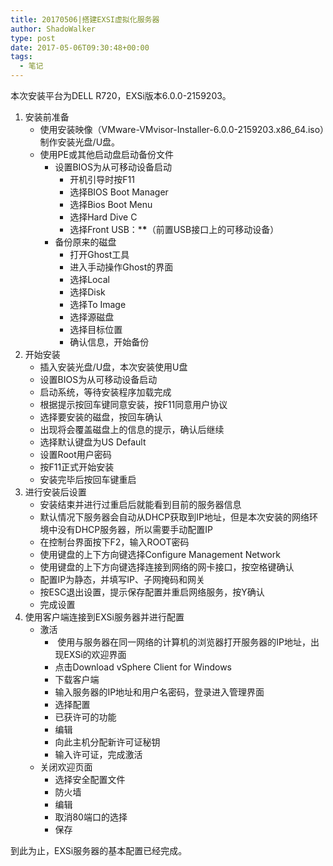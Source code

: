 ```yaml
---
title: 20170506|搭建EXSI虚拟化服务器
author: ShadoWalker
type: post
date: 2017-05-06T09:30:48+00:00
tags:
  - 笔记
---
```


本次安装平台为DELL R720，EXSi版本6.0.0-2159203。

  1. 安装前准备 
      * 使用安装映像（VMware-VMvisor-Installer-6.0.0-2159203.x86_64.iso）制作安装光盘/U盘。
      * 使用PE或其他启动盘启动备份文件 
          * 设置BIOS为从可移动设备启动 
              * 开机引导时按F11
              * 选择BIOS Boot Manager
              * 选择Bios Boot Menu
              * 选择Hard Dive C
              * 选择Front USB：\***\***（前置USB接口上的可移动设备）
          * 备份原来的磁盘 
              * 打开Ghost工具
              * 进入手动操作Ghost的界面
              * 选择Local
              * 选择Disk
              * 选择To Image
              * 选择源磁盘
              * 选择目标位置
              * 确认信息，开始备份
  2. 开始安装 
      * 插入安装光盘/U盘，本次安装使用U盘
      * 设置BIOS为从可移动设备启动
      * 启动系统，等待安装程序加载完成
      * 根据提示按回车键同意安装，按F11同意用户协议
      * 选择要安装的磁盘，按回车确认
      * 出现将会覆盖磁盘上的信息的提示，确认后继续
      * 选择默认键盘为US Default
      * 设置Root用户密码
      * 按F11正式开始安装
      * 安装完毕后按回车键重启
  3. 进行安装后设置 
      * 安装结束并进行过重启后就能看到目前的服务器信息
      * 默认情况下服务器会自动从DHCP获取到IP地址，但是本次安装的网络环境中没有DHCP服务器，所以需要手动配置IP
      * 在控制台界面按下F2，输入ROOT密码
      * 使用键盘的上下方向键选择Configure Management Network
      * 使用键盘的上下方向键选择连接到网络的网卡接口，按空格键确认
      * 配置IP为静态，并填写IP、子网掩码和网关
      * 按ESC退出设置，提示保存配置并重启网络服务，按Y确认
      * 完成设置
  4. 使用客户端连接到EXSi服务器并进行配置 
      * 激活 
          *  使用与服务器在同一网络的计算机的浏览器打开服务器的IP地址，出现EXSi的欢迎界面
          * 点击Download vSphere Client for Windows
          * 下载客户端
          * 输入服务器的IP地址和用户名密码，登录进入管理界面
          * 选择配置
          * 已获许可的功能
          * 编辑
          * 向此主机分配新许可证秘钥
          * 输入许可证，完成激活
      * 关闭欢迎页面 
          * 选择安全配置文件
          * 防火墙
          * 编辑
          * 取消80端口的选择
          * 保存

到此为止，EXSi服务器的基本配置已经完成。

&nbsp;